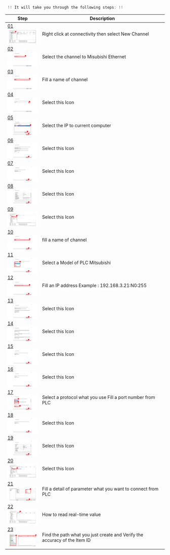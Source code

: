 ```javascript
 !! It will take you through the following steps: !!
```


Step | Description
-------|-------
[ 01 <img align= "center" width=100px height=50px src="https://raw.githubusercontent.com/watthanai/Node-Red-PIAPI/master/images/kepware/Connect%20PLC%20Mitsubishi%20to%20Kepware/Slide1.PNG">](https://raw.githubusercontent.com/watthanai/Node-Red-PIAPI/master/images/kepware/Connect%20PLC%20Mitsubishi%20to%20Kepware/Slide1.PNG) | Right click at connectivity then select New Channel
[ 02 <img align= "center" width=100px height=50px src="https://raw.githubusercontent.com/watthanai/Node-Red-PIAPI/master/images/kepware/Connect%20PLC%20Mitsubishi%20to%20Kepware/Slide2.PNG">](https://raw.githubusercontent.com/watthanai/Node-Red-PIAPI/master/images/kepware/Connect%20PLC%20Mitsubishi%20to%20Kepware/Slide2.PNG) | Select the channel to Misubishi Ethernet
[ 03 <img align= "center" width=100px height=50px src="https://raw.githubusercontent.com/watthanai/Node-Red-PIAPI/master/images/kepware/Connect%20PLC%20Mitsubishi%20to%20Kepware/Slide3.PNG">](https://raw.githubusercontent.com/watthanai/Node-Red-PIAPI/master/images/kepware/Connect%20PLC%20Mitsubishi%20to%20Kepware/Slide3.PNG) | Fill a name of channel
[ 04 <img align= "center" width=100px height=50px src="https://raw.githubusercontent.com/watthanai/Node-Red-PIAPI/master/images/kepware/Connect%20PLC%20Mitsubishi%20to%20Kepware/Slide4.PNG">](https://raw.githubusercontent.com/watthanai/Node-Red-PIAPI/master/images/kepware/Connect%20PLC%20Mitsubishi%20to%20Kepware/Slide4.PNG) | Select this Icon 
[ 05 <img align= "center" width=100px height=50px src="https://raw.githubusercontent.com/watthanai/Node-Red-PIAPI/master/images/kepware/Connect%20PLC%20Mitsubishi%20to%20Kepware/Slide5.PNG">](https://raw.githubusercontent.com/watthanai/Node-Red-PIAPI/master/images/kepware/Connect%20PLC%20Mitsubishi%20to%20Kepware/Slide5.PNG) | Select the IP to current computer
[ 06 <img align= "center" width=100px height=50px src="https://raw.githubusercontent.com/watthanai/Node-Red-PIAPI/master/images/kepware/Connect%20PLC%20Mitsubishi%20to%20Kepware/Slide6.PNG">](https://raw.githubusercontent.com/watthanai/Node-Red-PIAPI/master/images/kepware/Connect%20PLC%20Mitsubishi%20to%20Kepware/Slide6.PNG) | Select this Icon
[ 07 <img align= "center" width=100px height=50px src="https://raw.githubusercontent.com/watthanai/Node-Red-PIAPI/master/images/kepware/Connect%20PLC%20Mitsubishi%20to%20Kepware/Slide7.PNG">](https://raw.githubusercontent.com/watthanai/Node-Red-PIAPI/master/images/kepware/Connect%20PLC%20Mitsubishi%20to%20Kepware/Slide7.PNG) | Select this Icon
[ 08 <img align= "center" width=100px height=50px src="https://raw.githubusercontent.com/watthanai/Node-Red-PIAPI/master/images/kepware/Connect%20PLC%20Mitsubishi%20to%20Kepware/Slide8.PNG">](https://raw.githubusercontent.com/watthanai/Node-Red-PIAPI/master/images/kepware/Connect%20PLC%20Mitsubishi%20to%20Kepware/Slide8.PNG) | Select this Icon
[ 09 <img align= "center" width=100px height=50px src="https://raw.githubusercontent.com/watthanai/Node-Red-PIAPI/master/images/kepware/Connect%20PLC%20Mitsubishi%20to%20Kepware/Slide9.PNG">](https://raw.githubusercontent.com/watthanai/Node-Red-PIAPI/master/images/kepware/Connect%20PLC%20Mitsubishi%20to%20Kepware/Slide9.PNG) | Select this Icon
[ 10 <img align= "center" width=100px height=50px src="https://raw.githubusercontent.com/watthanai/Node-Red-PIAPI/master/images/kepware/Connect%20PLC%20Mitsubishi%20to%20Kepware/Slide10.PNG">](https://raw.githubusercontent.com/watthanai/Node-Red-PIAPI/master/images/kepware/Connect%20PLC%20Mitsubishi%20to%20Kepware/Slide10.PNG) |  fill a name of channel
[ 11 <img align= "center" width=100px height=50px src="https://raw.githubusercontent.com/watthanai/Node-Red-PIAPI/master/images/kepware/Connect%20PLC%20Mitsubishi%20to%20Kepware/Slide11.PNG">](https://raw.githubusercontent.com/watthanai/Node-Red-PIAPI/master/images/kepware/Connect%20PLC%20Mitsubishi%20to%20Kepware/Slide11.PNG) | Select a Model of PLC Mitsubishi
[ 12 <img align= "center" width=100px height=50px src="https://raw.githubusercontent.com/watthanai/Node-Red-PIAPI/master/images/kepware/Connect%20PLC%20Mitsubishi%20to%20Kepware/Slide12.PNG">](https://raw.githubusercontent.com/watthanai/Node-Red-PIAPI/master/images/kepware/Connect%20PLC%20Mitsubishi%20to%20Kepware/Slide12.PNG) |  Fill an IP address  Example : 192.168.3.21:N0:255
[ 13 <img align= "center" width=100px height=50px src="https://raw.githubusercontent.com/watthanai/Node-Red-PIAPI/master/images/kepware/Connect%20PLC%20Mitsubishi%20to%20Kepware/Slide13.PNG">](https://raw.githubusercontent.com/watthanai/Node-Red-PIAPI/master/images/kepware/Connect%20PLC%20Mitsubishi%20to%20Kepware/Slide13.PNG) | Select this Icon
[ 14 <img align= "center" width=100px height=50px src="https://raw.githubusercontent.com/watthanai/Node-Red-PIAPI/master/images/kepware/Connect%20PLC%20Mitsubishi%20to%20Kepware/Slide14.PNG">](https://raw.githubusercontent.com/watthanai/Node-Red-PIAPI/master/images/kepware/Connect%20PLC%20Mitsubishi%20to%20Kepware/Slide14.PNG) | Select this Icon
[ 15 <img align= "center" width=100px height=50px src="https://raw.githubusercontent.com/watthanai/Node-Red-PIAPI/master/images/kepware/Connect%20PLC%20Mitsubishi%20to%20Kepware/Slide15.PNG">](https://raw.githubusercontent.com/watthanai/Node-Red-PIAPI/master/images/kepware/Connect%20PLC%20Mitsubishi%20to%20Kepware/Slide15.PNG) | Select this Icon
[ 16 <img align= "center" width=100px height=50px src="https://raw.githubusercontent.com/watthanai/Node-Red-PIAPI/master/images/kepware/Connect%20PLC%20Mitsubishi%20to%20Kepware/Slide16.PNG">](https://raw.githubusercontent.com/watthanai/Node-Red-PIAPI/master/images/kepware/Connect%20PLC%20Mitsubishi%20to%20Kepware/Slide16.PNG) | Select this Icon
[ 17 <img align= "center" width=100px height=50px src="https://raw.githubusercontent.com/watthanai/Node-Red-PIAPI/master/images/kepware/Connect%20PLC%20Mitsubishi%20to%20Kepware/Slide17.PNG">](https://raw.githubusercontent.com/watthanai/Node-Red-PIAPI/master/images/kepware/Connect%20PLC%20Mitsubishi%20to%20Kepware/Slide17.PNG) | Select a protocol what you use Fill a port number from PLC
[ 18 <img align= "center" width=100px height=50px src="https://raw.githubusercontent.com/watthanai/Node-Red-PIAPI/master/images/kepware/Connect%20PLC%20Mitsubishi%20to%20Kepware/Slide18.PNG">](https://raw.githubusercontent.com/watthanai/Node-Red-PIAPI/master/images/kepware/Connect%20PLC%20Mitsubishi%20to%20Kepware/Slide18.PNG) | Select this Icon
[ 19 <img align= "center" width=100px height=50px src="https://raw.githubusercontent.com/watthanai/Node-Red-PIAPI/master/images/kepware/Connect%20PLC%20Mitsubishi%20to%20Kepware/Slide19.PNG">](https://raw.githubusercontent.com/watthanai/Node-Red-PIAPI/master/images/kepware/Connect%20PLC%20Mitsubishi%20to%20Kepware/Slide19.PNG) | Select this Icon
[ 20 <img align= "center" width=100px height=50px src="https://raw.githubusercontent.com/watthanai/Node-Red-PIAPI/master/images/kepware/Connect%20PLC%20Mitsubishi%20to%20Kepware/Slide20.PNG">](https://raw.githubusercontent.com/watthanai/Node-Red-PIAPI/master/images/kepware/Connect%20PLC%20Mitsubishi%20to%20Kepware/Slide20.PNG) | Select this Icon
[ 21 <img align= "center" width=100px height=50px src="https://raw.githubusercontent.com/watthanai/Node-Red-PIAPI/master/images/kepware/Connect%20PLC%20Mitsubishi%20to%20Kepware/Slide21.PNG">](https://raw.githubusercontent.com/watthanai/Node-Red-PIAPI/master/images/kepware/Connect%20PLC%20Mitsubishi%20to%20Kepware/Slide21.PNG) | Fill a detail of parameter what you want to connect from PLC
[ 22 <img align= "center" width=100px height=50px src="https://raw.githubusercontent.com/watthanai/Node-Red-PIAPI/master/images/kepware/Connect%20PLC%20Mitsubishi%20to%20Kepware/Slide22.PNG">](https://raw.githubusercontent.com/watthanai/Node-Red-PIAPI/master/images/kepware/Connect%20PLC%20Mitsubishi%20to%20Kepware/Slide22.PNG) | How to read real-time value
[ 23 <img align= "center" width=100px height=50px src="https://raw.githubusercontent.com/watthanai/Node-Red-PIAPI/master/images/kepware/Connect%20PLC%20Mitsubishi%20to%20Kepware/Slide23.PNG">](https://raw.githubusercontent.com/watthanai/Node-Red-PIAPI/master/images/kepware/Connect%20PLC%20Mitsubishi%20to%20Kepware/Slide23.PNG) | Find the path what you just create and Verify the accuracy of the Item ID
